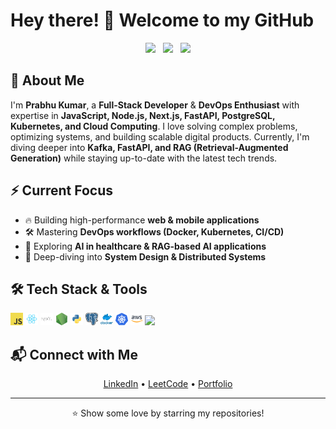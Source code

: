 # Hey there! 👋 Welcome to my GitHub

<p align="center">
  <a href="https://www.linkedin.com/in/prabhu-kumar-saw-43b467135/" target="_blank"><img height=30 src="https://img.icons8.com/doodle/48/000000/linkedin.png"/></a>&nbsp;&nbsp;
  <a href="https://leetcode.com/prabhukumarsaw/" target="_blank"><img height=30 src="https://api.iconify.design/simple-icons:leetcode.svg"/></a>&nbsp;&nbsp;
  <a href="https://thesawraj.vercel.app/" target="_blank"><img height=30 src="https://img.icons8.com/external-those-icons-lineal-those-icons/24/000000/external-website-web-those-icons-lineal-those-icons.png"/></a>
</p>

## 🚀 About Me

I'm **Prabhu Kumar**, a **Full-Stack Developer** & **DevOps Enthusiast** with expertise in **JavaScript, Node.js, Next.js, FastAPI, PostgreSQL, Kubernetes, and Cloud Computing**. I love solving complex problems, optimizing systems, and building scalable digital products. Currently, I'm diving deeper into **Kafka, FastAPI, and RAG (Retrieval-Augmented Generation)** while staying up-to-date with the latest tech trends.

## ⚡ Current Focus
- 🔥 Building high-performance **web & mobile applications**
- 🛠 Mastering **DevOps workflows (Docker, Kubernetes, CI/CD)**
- 🤖 Exploring **AI in healthcare & RAG-based AI applications**
- 🎯 Deep-diving into **System Design & Distributed Systems**

## 🛠 Tech Stack & Tools

<code><img height="20" src="https://raw.githubusercontent.com/github/explore/main/topics/javascript/javascript.png"></code>
<code><img height="20" src="https://raw.githubusercontent.com/github/explore/main/topics/react/react.png"></code>
<code><img height="20" src="https://raw.githubusercontent.com/github/explore/main/topics/nextjs/nextjs.png"></code>
<code><img height="20" src="https://raw.githubusercontent.com/github/explore/main/topics/nodejs/nodejs.png"></code>
<code><img height="20" src="https://raw.githubusercontent.com/github/explore/main/topics/python/python.png"></code>
<code><img height="20" src="https://raw.githubusercontent.com/github/explore/main/topics/postgresql/postgresql.png"></code>
<code><img height="20" src="https://raw.githubusercontent.com/github/explore/main/topics/docker/docker.png"></code>
<code><img height="20" src="https://raw.githubusercontent.com/github/explore/main/topics/kubernetes/kubernetes.png"></code>
<code><img height="20" src="https://raw.githubusercontent.com/github/explore/main/topics/aws/aws.png"></code>
<code><img height="20" src="https://raw.githubusercontent.com/github/explore/main/topics/kafka/kafka.png"></code>



## 📬 Connect with Me

<p align="center">
  <a href="https://www.linkedin.com/in/prabhu-kumar-saw-43b467135/" target="_blank">LinkedIn</a> • 
  <a href="https://leetcode.com/prabhukumarsaw/" target="_blank">LeetCode</a> • 
  <a href="https://prabhudev.vercel.app/" target="_blank">Portfolio</a>
</p>

---

<p align="center">⭐ Show some love by starring my repositories!</p>

